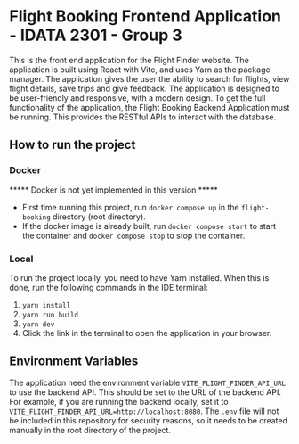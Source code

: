 # Flight Booking Frontend Application - IDATA 2301 - Group 3

This is the front end application for the Flight Finder website. The application is built using 
React with Vite, and uses Yarn as the package manager. The application gives the user the ability to 
search for flights, view flight details, save trips and give feedback. The application is designed 
to be user-friendly and responsive, with a modern design. To get the full functionality of the 
application, the Flight Booking Backend Application must be running. This provides the RESTful APIs 
to interact with the database.

## How to run the project

### Docker

***** Docker is not yet implemented in this version *****

* First time running this project, run `docker compose up` in the `flight-booking` directory (root directory).
* If the docker image is already built, run `docker compose start` to start the container and `docker compose stop` to stop the container.

### Local

To run the project locally, you need to have Yarn installed. When this is done, run the following 
commands in the IDE terminal:
1. `yarn install`
2. `yarn run build`
3. `yarn dev`
4. Click the link in the terminal to open the application in your browser.

## Environment Variables

The application need the environment variable `VITE_FLIGHT_FINDER_API_URL` to use the backend API. 
This should be set to the URL of the backend API. For example, if you are running the backend 
locally, set  it to `VITE_FLIGHT_FINDER_API_URL=http://localhost:8080`. The `.env` file will not
be included in this repository for security reasons, so it needs to be created manually in the root 
directory of the project.